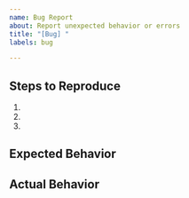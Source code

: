 ```yaml
---
name: Bug Report
about: Report unexpected behavior or errors
title: "[Bug] "
labels: bug

---
```


## Steps to Reproduce
1. 
2. 
3. 

## Expected Behavior


## Actual Behavior

